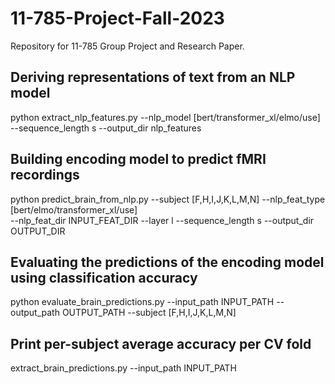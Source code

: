 # 11-785-Project-Fall-2023

Repository for 11-785 Group Project and Research Paper.

## Deriving representations of text from an NLP model

python extract_nlp_features.py
--nlp_model [bert/transformer_xl/elmo/use]  
 --sequence_length s
--output_dir nlp_features

## Building encoding model to predict fMRI recordings

python predict_brain_from_nlp.py
--subject [F,H,I,J,K,L,M,N]
--nlp_feat_type [bert/elmo/transformer_xl/use]  
 --nlp_feat_dir INPUT_FEAT_DIR
--layer l
--sequence_length s
--output_dir OUTPUT_DIR

## Evaluating the predictions of the encoding model using classification accuracy

python evaluate_brain_predictions.py
--input_path INPUT_PATH
--output_path OUTPUT_PATH
--subject [F,H,I,J,K,L,M,N]

## Print per-subject average accuracy per CV fold

extract_brain_predictions.py
--input_path INPUT_PATH
